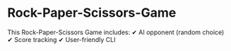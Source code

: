 # Rock-Paper-Scissors-Game
This Rock-Paper-Scissors Game includes:
✔ AI opponent (random choice)
✔ Score tracking
✔ User-friendly CLI
